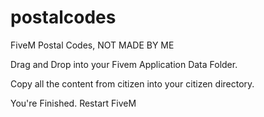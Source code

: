 # postalcodes
FiveM Postal Codes, NOT MADE BY ME


Drag and Drop into your Fivem Application Data Folder.

Copy all the content from citizen into your citizen directory.

You're Finished. Restart FiveM
